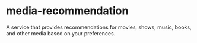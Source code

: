 # media-recommendation
A service that provides recommendations for movies, shows, music, books, and other media based on your preferences.
